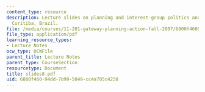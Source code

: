 ```yaml
---
content_type: resource
description: Lecture slides on planning and interest-group politics and the case of
  Curitiba, Brazil.
file: /media/courses/11-201-gateway-planning-action-fall-2007/6800f46094dd7b995049cc4a705c4258_slides8.pdf
file_type: application/pdf
learning_resource_types:
- Lecture Notes
ocw_type: OCWFile
parent_title: Lecture Notes
parent_type: CourseSection
resourcetype: Document
title: slides8.pdf
uid: 6800f460-94dd-7b99-5049-cc4a705c4258
---
```

